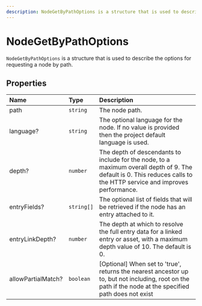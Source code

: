 ```yaml
---
description: NodeGetByPathOptions is a structure that is used to describe the options for requesting a node by path.
---
```


# NodeGetByPathOptions

`NodeGetByPathOptions` is a structure that is used to describe the options for requesting a node by path.

## Properties

| Name | Type | Description |
| :--- | :--- | :---------- |
| path | `string` | The node path. |
| language? | `string` | The optional language for the node. If no value is provided then the project default language is used. |
| depth? | `number` | The depth of descendants to include for the node, to a maximum overall depth of 9. The default is 0. This reduces calls to the HTTP service and improves performance. |
| entryFields? | `string[]` | The optional list of fields that will be retrieved if the node has an entry attached to it. |
| entryLinkDepth? | `number` |The depth at which to resolve the full entry data for a linked entry or asset, with a maximum depth value of 10. The default is 0. |
| allowPartialMatch? | `boolean` | [Optional] When set to 'true', returns the nearest ancestor up to, but not including, root on the path if the node at the specified path does not exist |
